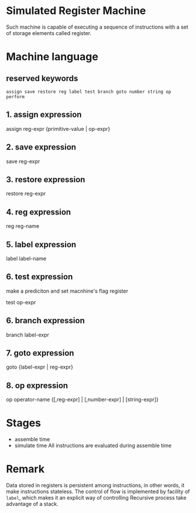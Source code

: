# Simulated Register Machine
Such machine is capable of executing a sequence of instructions with a set of storage 
elements called register.  

# Machine language
## reserved keywords
```
assign save restore reg label test branch goto number string op perform
```
## 1. assign expression
assign reg-expr {primitive-value | op-expr} 
## 2. save expression 
save reg-expr
## 3. restore expression
restore reg-expr
## 4. reg expression
reg reg-name
## 5. label expression
label label-name
## 6. test expression
make a prediciton and set macnhine's flag register

test op-expr 
## 6. branch expression
branch label-expr
## 7. goto expression
goto {label-expr | reg-expr}
## 8. op expression
op operator-name {[,reg-expr] | [,number-expr] | [string-expr]}

# Stages
- assemble time
- simulate time
All instructions are evaluated during assemble time

# Remark
Data stored in registers is persistent among instructions, in other words, it make 
instructions stateless.
The control of flow is implemented by facility of `label`, which makes it an explicit way of controlling
Recursive process take advantage of a stack.